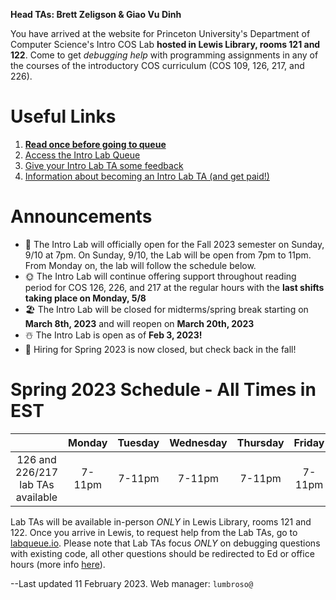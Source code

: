 **Head TAs: Brett Zeligson & Giao Vu Dinh**

You have arrived at the website for Princeton University's Department of Computer Science's Intro COS Lab **hosted in Lewis Library, rooms 121 and 122**. Come to get _debugging help_ with programming assignments in any of the courses of the introductory COS curriculum (COS 109, 126, 217, and 226).

# Useful Links

1. **[Read once before going to queue](/how-to-effectively-use-intro-lab-tas/)**
2. [Access the Intro Lab Queue](https://www.labqueue.io/queues/intro-cs-lab/queue/)
3. [Give your Intro Lab TA some feedback](https://forms.gle/m7BMZs36hTkADb8L8)
4. [Information about becoming an Intro Lab TA (and get paid!)](/information-about-becoming-an-intro-lab-ta/)

# Announcements

- 🐅 The Intro Lab will officially open for the Fall 2023 semester on Sunday, 9/10 at 7pm. On Sunday, 9/10, the Lab will be open from 7pm to 11pm. From Monday on, the lab will follow the schedule below.
- 🌞 The Intro Lab will continue offering support throughout reading period for COS 126, 226, and 217 at the regular hours with the **last shifts taking place on Monday, 5/8**
- 🏖️ The Intro Lab will be closed for midterms/spring break starting on **March 8th, 2023** and will reopen on **March 20th, 2023**
- ☃️ The Intro Lab is open as of **Feb 3, 2023!**
- 🙋 Hiring for Spring 2023 is now closed, but check back in the fall!

# Spring 2023 Schedule - All Times in EST

|                                   | Monday | Tuesday | Wednesday | Thursday | Friday | Saturday | Sunday |
| :-------------------------------: | :----: | :-----: | :-------: | :------: | :----: | :------: | :----: |
| 126 and 226/217 lab TAs available | 7-11pm | 7-11pm  |  7-11pm   |  7-11pm  | 7-11pm |  3-7pm   | 5-11pm |

Lab TAs will be available in-person _ONLY_ in Lewis Library, rooms 121 and 122. Once you arrive in Lewis, to request help from the Lab TAs, go to [labqueue.io](https://www.labqueue.io/queues/intro-cs-lab/queue/). Please note that Lab TAs focus _ONLY_ on debugging questions with existing code, all other questions should be redirected to Ed or office hours (more info [here](https://www.cs.princeton.edu/courses/archive/fall22/cos126/resources/)).

--Last updated 11 February 2023. Web manager: `lumbroso@`
